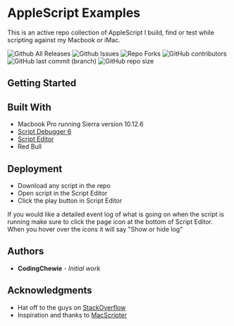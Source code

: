 # AppleScript Examples

This is an active repo collection of AppleScript I build, find or test while scripting against my Macbook or iMac.

![Github All Releases](https://img.shields.io/github/downloads/codingChewie/misc-applescript/total.svg)
![Github Issues](https://img.shields.io/bitbucket/issues-raw/codingChewie/misc-applescript)
![Repo Forks](https://img.shields.io/github/forks/codingChewie/misc-applescript)
![GitHub contributors](https://img.shields.io/github/contributors/codingChewie/misc-applescript)
![GitHub last commit (branch)](https://img.shields.io/github/last-commit/codingChewie/misc-applescript/master)
![GitHub repo size](https://img.shields.io/github/repo-size/codingChewie/misc-applescript)

## Getting Started

## Built With

- Macbook Pro running Sierra version 10.12.6
- [Script Debugger 6](http://latenightsw.com/)
- [Script Editor](https://developer.apple.com/library/content/documentation/LanguagesUtilities/Conceptual/MacAutomationScriptingGuide/GettoKnowScriptEditor.html)
- Red Bull

## Deployment

- Download any script in the repo
- Open script in the Script Editor
- Click the play button in Script Editor

If you would like a detailed event log of what is going on when the script is running make sure to click the page icon at the bottom of Script Editor. When you hover over the icons it will say "Show or hide log"

## Authors

- **CodingChewie** - _Initial work_

## Acknowledgments

- Hat off to the guys on [StackOverflow](https://stackoverflow.com/)
- Inspiration and thanks to [MacScripter](http://macscripter.net/)
